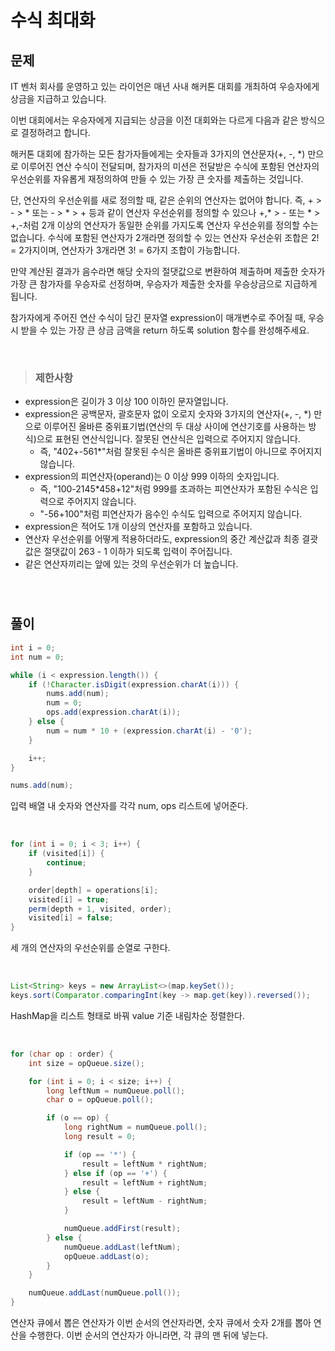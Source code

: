 # 수식 최대화

## 문제

IT 벤처 회사를 운영하고 있는 라이언은 매년 사내 해커톤 대회를 개최하여 우승자에게 상금을 지급하고 있습니다.

이번 대회에서는 우승자에게 지급되는 상금을 이전 대회와는 다르게 다음과 같은 방식으로 결정하려고 합니다.

해커톤 대회에 참가하는 모든 참가자들에게는 숫자들과 3가지의 연산문자(+, -, *) 만으로 이루어진 연산 수식이 전달되며, 참가자의 미션은 전달받은 수식에 포함된 연산자의 우선순위를 자유롭게 재정의하여 만들 수 있는 가장 큰 숫자를 제출하는 것입니다.

단, 연산자의 우선순위를 새로 정의할 때, 같은 순위의 연산자는 없어야 합니다. 즉, + > - > * 또는 - > * > + 등과 같이 연산자 우선순위를 정의할 수 있으나 +,* > - 또는 * > +,-처럼 2개 이상의 연산자가 동일한 순위를 가지도록 연산자 우선순위를 정의할 수는 없습니다. 수식에 포함된 연산자가 2개라면 정의할 수 있는 연산자 우선순위 조합은 2! = 2가지이며, 연산자가 3개라면 3! = 6가지 조합이 가능합니다.

만약 계산된 결과가 음수라면 해당 숫자의 절댓값으로 변환하여 제출하며 제출한 숫자가 가장 큰 참가자를 우승자로 선정하며, 우승자가 제출한 숫자를 우승상금으로 지급하게 됩니다.

참가자에게 주어진 연산 수식이 담긴 문자열 expression이 매개변수로 주어질 때, 우승 시 받을 수 있는 가장 큰 상금 금액을 return 하도록 solution 함수를 완성해주세요.

&nbsp;

> ### 제한사항

* expression은 길이가 3 이상 100 이하인 문자열입니다.
* expression은 공백문자, 괄호문자 없이 오로지 숫자와 3가지의 연산자(+, -, *) 만으로 이루어진 올바른 중위표기법(연산의 두 대상 사이에 연산기호를 사용하는 방식)으로 표현된 연산식입니다. 잘못된 연산식은 입력으로 주어지지 않습니다.
    * 즉, "402+-561*"처럼 잘못된 수식은 올바른 중위표기법이 아니므로 주어지지 않습니다.
* expression의 피연산자(operand)는 0 이상 999 이하의 숫자입니다.
    * 즉, "100-2145*458+12"처럼 999를 초과하는 피연산자가 포함된 수식은 입력으로 주어지지 않습니다.
    * "-56+100"처럼 피연산자가 음수인 수식도 입력으로 주어지지 않습니다.
* expression은 적어도 1개 이상의 연산자를 포함하고 있습니다.
* 연산자 우선순위를 어떻게 적용하더라도, expression의 중간 계산값과 최종 결괏값은 절댓값이 263 - 1 이하가 되도록 입력이 주어집니다.
* 같은 연산자끼리는 앞에 있는 것의 우선순위가 더 높습니다.

&nbsp;

#

## 풀이
``` java
int i = 0;
int num = 0;

while (i < expression.length()) {
    if (!Character.isDigit(expression.charAt(i))) {
        nums.add(num);
        num = 0;
        ops.add(expression.charAt(i));
    } else {
        num = num * 10 + (expression.charAt(i) - '0');
    }

    i++;
}

nums.add(num);
```

입력 배열 내 숫자와 연산자를 각각 num, ops 리스트에 넣어준다.

&nbsp;

``` java
for (int i = 0; i < 3; i++) {
    if (visited[i]) {
        continue;
    }

    order[depth] = operations[i];
    visited[i] = true;
    perm(depth + 1, visited, order);
    visited[i] = false;
}
```

세 개의 연산자의 우선순위를 순열로 구한다.

&nbsp;

``` java
List<String> keys = new ArrayList<>(map.keySet());
keys.sort(Comparator.comparingInt(key -> map.get(key)).reversed());
```

HashMap을 리스트 형태로 바꿔 value 기준 내림차순 정렬한다. 

&nbsp;

``` java
for (char op : order) {
    int size = opQueue.size();

    for (int i = 0; i < size; i++) {
        long leftNum = numQueue.poll();
        char o = opQueue.poll();

        if (o == op) {
            long rightNum = numQueue.poll();
            long result = 0;

            if (op == '*') {
                result = leftNum * rightNum;
            } else if (op == '+') {
                result = leftNum + rightNum;
            } else {
                result = leftNum - rightNum;
            }

            numQueue.addFirst(result);
        } else {
            numQueue.addLast(leftNum);
            opQueue.addLast(o);
        }
    }

    numQueue.addLast(numQueue.poll());
}
```

연산자 큐에서 뽑은 연산자가 이번 순서의 연산자라면, 숫자 큐에서 숫자 2개를 뽑아 연산을 수행한다. 이번 순서의 연산자가 아니라면, 각 큐의 맨 뒤에 넣는다.  
